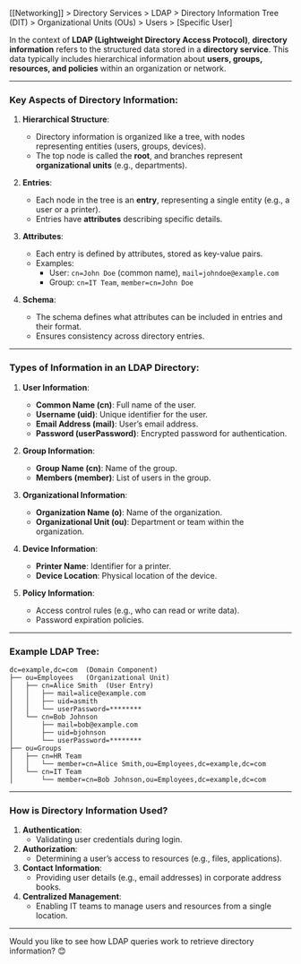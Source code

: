 [[Networking]] > Directory Services > LDAP > Directory Information Tree (DIT) > Organizational Units (OUs) > Users > [Specific User]

In the context of **LDAP (Lightweight Directory Access Protocol)**, **directory information** refers to the structured data stored in a **directory service**. This data typically includes hierarchical information about **users, groups, resources, and policies** within an organization or network.

---

### **Key Aspects of Directory Information**:

1. **Hierarchical Structure**:
    
    - Directory information is organized like a tree, with nodes representing entities (users, groups, devices).
    - The top node is called the **root**, and branches represent **organizational units** (e.g., departments).
2. **Entries**:
    
    - Each node in the tree is an **entry**, representing a single entity (e.g., a user or a printer).
    - Entries have **attributes** describing specific details.
3. **Attributes**:
    
    - Each entry is defined by attributes, stored as key-value pairs.
    - Examples:
        - User: `cn=John Doe` (common name), `mail=johndoe@example.com`
        - Group: `cn=IT Team`, `member=cn=John Doe`
4. **Schema**:
    
    - The schema defines what attributes can be included in entries and their format.
    - Ensures consistency across directory entries.

---

### **Types of Information in an LDAP Directory**:

1. **User Information**:
    
    - **Common Name (cn)**: Full name of the user.
    - **Username (uid)**: Unique identifier for the user.
    - **Email Address (mail)**: User’s email address.
    - **Password (userPassword)**: Encrypted password for authentication.
2. **Group Information**:
    
    - **Group Name (cn)**: Name of the group.
    - **Members (member)**: List of users in the group.
3. **Organizational Information**:
    
    - **Organization Name (o)**: Name of the organization.
    - **Organizational Unit (ou)**: Department or team within the organization.
4. **Device Information**:
    
    - **Printer Name**: Identifier for a printer.
    - **Device Location**: Physical location of the device.
5. **Policy Information**:
    
    - Access control rules (e.g., who can read or write data).
    - Password expiration policies.

---

### **Example LDAP Tree**:

```
dc=example,dc=com  (Domain Component)
├── ou=Employees   (Organizational Unit)
│   ├── cn=Alice Smith  (User Entry)
│   │   ├── mail=alice@example.com
│   │   ├── uid=asmith
│   │   └── userPassword=********
│   └── cn=Bob Johnson
│       ├── mail=bob@example.com
│       ├── uid=bjohnson
│       └── userPassword=********
├── ou=Groups
│   ├── cn=HR Team
│   │   └── member=cn=Alice Smith,ou=Employees,dc=example,dc=com
│   └── cn=IT Team
│       └── member=cn=Bob Johnson,ou=Employees,dc=example,dc=com
```

---

### **How is Directory Information Used?**

1. **Authentication**:
    - Validating user credentials during login.
2. **Authorization**:
    - Determining a user’s access to resources (e.g., files, applications).
3. **Contact Information**:
    - Providing user details (e.g., email addresses) in corporate address books.
4. **Centralized Management**:
    - Enabling IT teams to manage users and resources from a single location.

---

Would you like to see how LDAP queries work to retrieve directory information? 😊